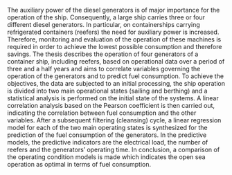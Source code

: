 The auxiliary power of the diesel generators is of major importance for the operation of the ship. Consequently, a large ship carries three or four different diesel generators. In particular, on containerships carrying refrigerated containers (reefers) the need for auxiliary power is increased. Therefore, monitoring and evaluation of the operation of these machines is required in order to achieve the lowest possible consumption and therefore savings. The thesis describes the operation of four generators of a container ship, including reefers, based on operational data over a period of three and a half years and aims to correlate variables governing the operation of the generators and to predict fuel consumption. To achieve the objectives, the data are subjected to an initial processing, the ship operation is divided into two main operational states (sailing and berthing) and a statistical analysis is performed on the initial state of the systems. A linear correlation analysis based on the Pearson coefficient is then carried out, indicating the correlation between fuel consumption and the other variables. After a subsequent filtering (cleansing) cycle, a linear regression model for each of the two main operating states is synthesized for the prediction of the fuel consumption of the generators. In the predictive models, the predictive indicators are the electrical load, the number of reefers and the generators’ operating time. In conclusion, a comparison of the operating condition models is made which indicates the open sea operation as optimal in terms of fuel consumption.
